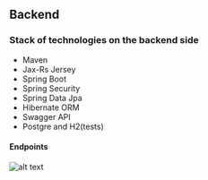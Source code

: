 ## Backend

### Stack of technologies on the backend side

* Maven
* Jax-Rs Jersey
* Spring Boot
* Spring Security
* Spring Data Jpa
* Hibernate ORM
* Swagger API
* Postgre and H2(tests)
 
#### Endpoints
![alt text](https://i.imgur.com/lFe2GyL.png)